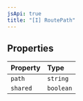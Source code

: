 ```yaml
---
jsApi: true
title: "[I] RoutePath"
---
```


## Properties

| Property | Type      |
| :------- | :-------- |
| `path`   | `string`  |
| `shared` | `boolean` |
